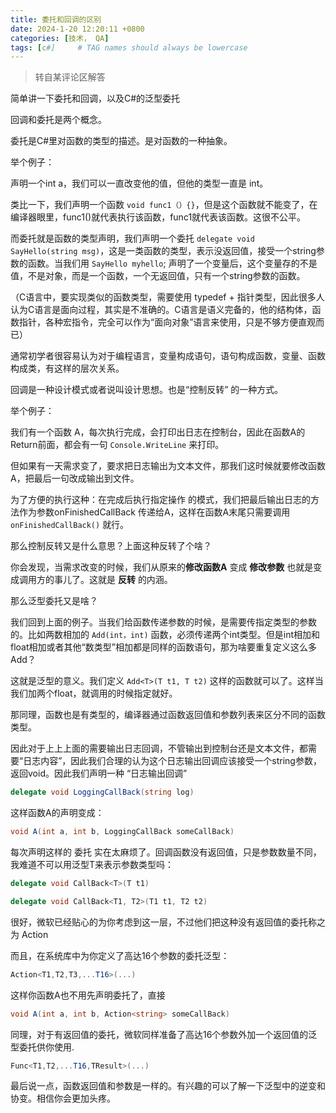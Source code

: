 ```yaml
---
title: 委托和回调的区别
date: 2024-1-20 12:20:11 +0800
categories: [技术， QA]
tags: [c#]     # TAG names should always be lowercase
---
```


> 转自某评论区解答

简单讲一下委托和回调，以及C#的泛型委托

回调和委托是两个概念。

委托是C#里对函数的类型的描述。是对函数的一种抽象。

举个例子：

声明一个int a，我们可以一直改变他的值，但他的类型一直是 int。

类比一下，我们声明一个函数 `void func1（）{}`，但是这个函数就不能变了，在编译器眼里，func1()就代表执行该函数，func1就代表该函数。这很不公平。

而委托就是函数的类型声明，我们声明一个委托 `delegate void SayHello(string msg)`，这是一类函数的类型，表示没返回值，接受一个string参数的函数。当我们用 `SayHello myhello`; 声明了一个变量后，这个变量存的不是值，不是对象，而是一个函数，一个无返回值，只有一个string参数的函数。

（C语言中，要实现类似的函数类型，需要使用 typedef + 指针类型，因此很多人认为C语言是面向过程，其实是不准确的。C语言是语义完备的，他的结构体，函数指针，各种宏指令，完全可以作为“面向对象”语言来使用，只是不够方便直观而已）

通常初学者很容易认为对于编程语言，变量构成语句，语句构成函数，变量、函数构成类，有这样的层次关系。



回调是一种设计模式或者说叫设计思想。也是“控制反转” 的一种方式。

举个例子：

我们有一个函数 A，每次执行完成，会打印出日志在控制台，因此在函数A的Return前面，都会有一句 `Console.WriteLine` 来打印。

但如果有一天需求变了，要求把日志输出为文本文件，那我们这时候就要修改函数A，把最后一句改成输出到文件。

为了方便的执行这种：在完成后执行指定操作 的模式，我们把最后输出日志的方法作为参数onFinishedCallBack 传递给A，这样在函数A末尾只需要调用 `onFinishedCallBack()` 就行。

那么控制反转又是什么意思？上面这种反转了个啥？

你会发现，当需求改变的时候，我们从原来的**修改函数A** 变成 **修改参数** 也就是变成调用方的事儿了。这就是 **反转** 的内涵。



那么泛型委托又是啥？

我们回到上面的例子。当我们给函数传递参数的时候，是需要传指定类型的参数的。比如两数相加的 `Add(int，int)` 函数，必须传递两个int类型。但是int相加和float相加或者其他“数类型”相加都是同样的函数语句，那为啥要重复定义这么多Add？

这就是泛型的意义。我们定义 `Add<T>(T t1, T t2)` 这样的函数就可以了。这样当我们加两个float，就调用的时候指定就好。

那同理，函数也是有类型的，编译器通过函数返回值和参数列表来区分不同的函数类型。

因此对于上上上面的需要输出日志回调，不管输出到控制台还是文本文件，都需要“日志内容”，因此我们合理的认为这个日志输出回调应该接受一个string参数，返回void。因此我们声明一种 “日志输出回调”
```c#
delegate void LoggingCallBack(string log)
```
这样函数A的声明变成：
```c#
void A(int a, int b, LoggingCallBack someCallBack)
```
每次声明这样的 委托 实在太麻烦了。回调函数没有返回值，只是参数数量不同，我难道不可以用泛型T来表示参数类型吗：
```c#
delegate void CallBack<T>(T t1)

delegate void CallBack<T1, T2>(T1 t1, T2 t2)
```
很好，微软已经贴心的为你考虑到这一层，不过他们把这种没有返回值的委托称之为 Action

而且，在系统库中为你定义了高达16个参数的委托泛型：
```c#
Action<T1,T2,T3,...T16>(...)
```
这样你函数A也不用先声明委托了，直接
```c#
void A(int a, int b, Action<string> someCallBack) 
```
同理，对于有返回值的委托，微软同样准备了高达16个参数外加一个返回值的泛型委托供你使用.
```c#
Func<T1,T2,...T16,TResult>(...)
```


最后说一点，函数返回值和参数是一样的。有兴趣的可以了解一下泛型中的逆变和协变。相信你会更加头疼。
